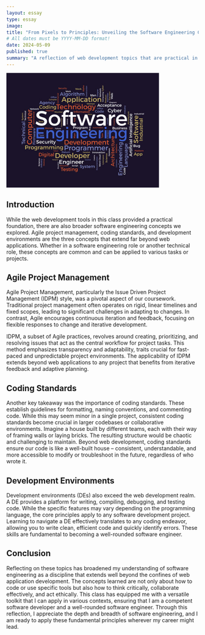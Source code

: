 ```yaml
---
layout: essay
type: essay
image: 
title: "From Pixels to Principles: Unveiling the Software Engineering Core"
# All dates must be YYYY-MM-DD format!
date: 2024-05-09
published: true
summary: "A reflection of web development topics that are practical in software engineering. "
---
```


<img width="400px" class="rounded text-center" src="../img/SE.jpg" >

## Introduction
While the web development tools in this class provided a practical foundation, there are also broader software engineering concepts we explored. Agile project management, coding standards, and development environments are the three concepts that extend far beyond web applications. Whether in a software engineering role or another technical role, these concepts are common and can be applied to various tasks or projects. 

## Agile Project Management
Agile Project Management, particularly the Issue Driven Project Management (IDPM) style, was a pivotal aspect of our coursework. Traditional project management often operates on rigid, linear timelines and fixed scopes, leading to significant challenges in adapting to changes. In contrast, Agile encourages continuous iteration and feedback, focusing on flexible responses to change and iterative development.

IDPM, a subset of Agile practices, revolves around creating, prioritizing, and resolving issues that act as the central workflow for project tasks. This method emphasizes transparency and adaptability, traits crucial for fast-paced and unpredictable project environments. The applicability of IDPM extends beyond web applications to any project that benefits from iterative feedback and adaptive planning. 

## Coding Standards
Another key takeaway was the importance of coding standards. These establish guidelines for formatting, naming conventions, and commenting code. While this may seem minor in a single project, consistent coding standards become crucial in larger codebases or collaborative environments. Imagine a house built by different teams, each with their way of framing walls or laying bricks. The resulting structure would be chaotic and challenging to maintain. Beyond web development, coding standards ensure our code is like a well-built house – consistent, understandable, and more accessible to modify or troubleshoot in the future, regardless of who wrote it.

## Development Environments 
Development environments (DEs) also exceed the web development realm. A DE provides a platform for writing, compiling, debugging, and testing code. While the specific features may vary depending on the programming language, the core principles apply to any software development project. Learning to navigate a DE effectively translates to any coding endeavor, allowing you to write clean, efficient code and quickly identify errors. These skills are fundamental to becoming a well-rounded software engineer.

## Conclusion
Reflecting on these topics has broadened my understanding of software engineering as a discipline that extends well beyond the confines of web application development. The concepts learned are not only about how to code or use specific tools but also how to think critically, collaborate effectively, and act ethically. This class has equipped me with a versatile toolkit that I can apply in various contexts, ensuring that I am a competent software developer and a well-rounded software engineer. Through this reflection, I appreciate the depth and breadth of software engineering, and I am ready to apply these fundamental principles wherever my career might lead.
